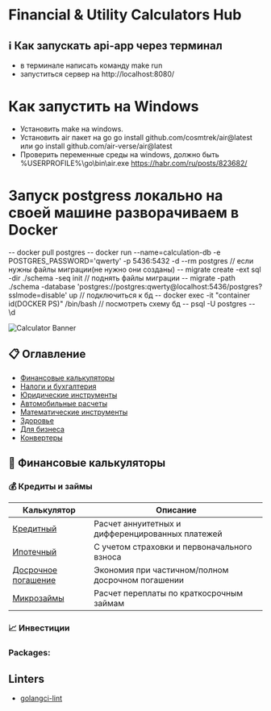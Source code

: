 # Financial & Utility Calculators Hub

## ℹ️ Как запускать api-app через терминал
- в терминале написать команду make run
- запуститься сервер на http://localhost:8080/

# Как запустить на Windows 
- Установить make на windows.
- Установить air пакет на go
go install github.com/cosmtrek/air@latest
или
go install github.com/air-verse/air@latest
- Проверить переменные среды на windows, должно быть %USERPROFILE%\go\bin\air.exe 
https://habr.com/ru/posts/823682/

# Запуск postgress локально на своей машине разворачиваем в Docker
-- docker pull postgres
-- docker run --name=calculation-db -e POSTGRES_PASSWORD='qwerty' -p 5436:5432 -d --rm postgres
// если нужны файлы миграции(не нужно они созданы)
-- migrate create -ext sql -dir ./schema -seq init
// поднять файлы миграции 
-- migrate -path ./schema -database 'postgres://postgres:qwerty@localhost:5436/postgres?sslmode=disable' up
// подключиться к бд
-- docker exec -it "container id(DOCKER PS)" /bin/bash
// посмотреть схему бд
-- psql -U postgres
-- \d

![Calculator Banner]() <!-- Consider adding a real banner image -->

## 📋 Оглавление
- [Финансовые калькуляторы](#-финансовые-калькуляторы)
- [Налоги и бухгалтерия](#-налоги-и-бухгалтерия)
- [Юридические инструменты](#-юридические-инструменты)
- [Автомобильные расчеты](#-автомобильные-расчеты)
- [Математические инструменты](#-математические-инструменты)
- [Здоровье](#-здоровье)
- [Для бизнеса](#-для-бизнеса)
- [Конвертеры](#-конвертеры)

## 🏦 Финансовые калькуляторы

### 💰 Кредиты и займы
| Калькулятор | Описание |
|-------------|----------|
| [Кредитный](#) | Расчет аннуитетных и дифференцированных платежей |
| [Ипотечный](#) | С учетом страховки и первоначального взноса |
| [Досрочное погашение](#) | Экономия при частичном/полном досрочном погашении |
| [Микрозаймы](#) | Расчет переплаты по краткосрочным займам |

### 📈 Инвестиции


### Packages: 
## Linters
- [golangci-lint](https://golangci-lint.run/welcome/install/)
